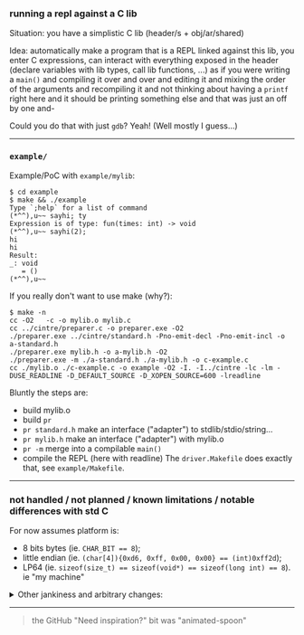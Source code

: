 ### running a repl against a C lib

Situation: you have a simplistic C lib (header/s + obj/ar/shared)

Idea: automatically make a program that is a REPL linked against this lib, you
enter C expressions, can interact with everything exposed in the header
(declare variables with lib types, call lib functions, ...) as if you were
writing a `main()` and compiling it over and over and editing it and mixing the order of the arguments and recompiling it and not thinking about having a `printf` right here and it should be printing something else and that was just an off by one and-

Could you do that with just `gdb`? Yeah! (Well mostly I guess...)

---

### `example/`

Example/PoC with `example/mylib`:
```console
$ cd example
$ make && ./example
Type `;help` for a list of command
(*^^),u~~ sayhi; ty
Expression is of type: fun(times: int) -> void
(*^^),u~~ sayhi(2);
hi
hi
Result:
_: void
   = ()
(*^^),u~~
```

If you really don't want to use make (why?):
```console
$ make -n
cc -O2   -c -o mylib.o mylib.c
cc ../cintre/preparer.c -o preparer.exe -O2
./preparer.exe ../cintre/standard.h -Pno-emit-decl -Pno-emit-incl -o a-standard.h
./preparer.exe mylib.h -o a-mylib.h -O2
./preparer.exe -m ./a-standard.h ./a-mylib.h -o c-example.c
cc ./mylib.o ./c-example.c -o example -O2 -I. -I../cintre -lc -lm -DUSE_READLINE -D_DEFAULT_SOURCE -D_XOPEN_SOURCE=600 -lreadline
```

Bluntly the steps are:
- build mylib.o
- build `pr`
- `pr standard.h` make an interface ("adapter") to stdlib/stdio/string...
- `pr mylib.h` make an interface ("adapter") with mylib.o
- `pr -m` merge into a compilable `main()`
- compile the REPL (here with readline)
The `driver.Makefile` does exactly that, see `example/Makefile`.

---

### not handled / not planned / known limitations / notable differences with std C

For now assumes platform is:
- 8 bits bytes (ie. `CHAR_BIT == 8`);
- little endian (ie. `(char[4]){0xd6, 0xff, 0x00, 0x00} == (int)0xff2d`);
- LP64 (ie. `sizeof(size_t) == sizeof(void*) == sizeof(long int) == 8`).
ie "my machine"

<details>
  <summary>Other jankiness and arbitrary changes:</summary>
  <ul>
    <li>lexer doesn't handle insanely placed line continuation (eg. `#def\<nl>ine some` where `<nl>` is a literal new line)</li>
    <li>declarators without a type (old C assumes these to be of type `int`)</li>
    <li>unnamed function parameters (eg. `void main(int, char**)`)</li>
    <li>expressions in array size (only plain int literals for now..)</li>
    <li>pointer-to-pointer-to-function and more for now until less lazy about it</li>
    <li>[forward] declaration of a function with `ret name()` (ie. "any params" syntax) or will be interpreted as `(void)`</li>
    <li>va-args function</li>
    <li>for now at least, there is no way to distinguish between `fn(1, 2, 3)` and `fn((1, 2), 3)` (later has only 2 args)</li>
    <li>base of a subscript expression must be the pointer, and the offset must be integral</li>
    <li>function call has at most 15 arguments</li>
    <li>octal constants are written with the `0o` prefix, and so `042 == 42 == '*'`</li>
  </ul>
</details>

---

> the GitHub "Need inspiration?" bit was "animated-spoon"
